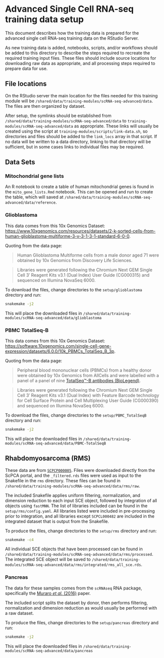 # Advanced Single Cell RNA-seq training data setup

This document describes how the training data is prepared for the advanced single cell RNA-seq training data on the RStudio Server.

As new training data is added, notebooks, scripts, and/or workflows should be added to this directory to describe the steps required to recreate the required training input files. 
These files should include source locations for downloading raw data as appropriate, and all processing steps required to prepare data for use.

## File locations

On the RStudio server the main location for the files needed for this training module will be `/shared/data/training-modules/scRNA-seq-advanced/data`.
The files are then organized by dataset.

After setup, the symlinks should be established from `/shared/data/training-modules/scRNA-seq-advanced/data` to `training-modules/scRNA-seq-advanced/data` as appropriate.
These links will usually be created using the script at `training-modules/scripts/link-data.sh`, so directories and files should be added to the `link_locs` array in that script.
If no data will be written to a data directory, linking to that directory will be sufficient, but in some cases links to individual files may be required.


## Data Sets

### Mitochondrial gene lists

An R notebook to create a table of human mitochondrial genes is found in the `mito_gene_lists.Rmd` notebook.
This can be opened and run to create the table, which will saved at `/shared/data/training-modules/scRNA-seq-advanced/data/reference`.

### Glioblastoma

This data comes from this 10x Genomics Dataset: https://www.10xgenomics.com/resources/datasets/2-k-sorted-cells-from-human-glioblastoma-multiforme-3-v-3-1-3-1-standard-6-0-0.

Quoting from the data page:

> Human Glioblastoma Multiforme cells from a male donor aged 71 were obtained by 10x Genomics from Discovery Life Sciences.

> Libraries were generated following the Chromium Next GEM Single Cell 3ʹ Reagent Kits v3.1 (Dual Index) User Guide (CG000315) and sequenced on Illumina NovaSeq 6000.


To download the files, change directories to the `setup/glioblastoma` directory and run:

```sh
snakemake -j2 
```

This will place the downloaded files in `/shared/data/training-modules/scRNA-seq-advanced/data/glioblastoma`


### PBMC TotalSeq-B

This data comes from this 10x Genomics Dataset: https://software.10xgenomics.com/single-cell-gene-expression/datasets/6.0.0/10k_PBMCs_TotalSeq_B_3p.

Quoting from the data page:

> Peripheral blood mononuclear cells (PBMCs) from a healthy donor were obtained by 10x Genomics from AllCells and were labelled with a panel of a panel of nine [TotalSeq™-B antibodies (BioLegend)](https://www.biolegend.com/en-us/products/totalseq-b-human-tbnk-cocktail-19043).

> Libraries were generated following the Chromium Next GEM Single Cell 3ʹ Reagent Kits v3.1 (Dual Index) with Feature Barcode technology for Cell Surface Protein and Cell Multiplexing User Guide (CG000390) and sequenced on Illumina NovaSeq 6000.

To download the files, change directories to the `setup/PBMC_TotalSeqB` directory and run:

```sh
snakemake -j2 
```

This will place the downloaded files in `/shared/data/training-modules/scRNA-seq-advanced/data/PBMC-TotalSeqB`

## Rhabdomyosarcoma (RMS)

These data are from [`SCPCP000005`](https://scpca.alexslemonade.org/projects/SCPCP000005).
Files were downloaded directly from the ScPCA portal, and the `_filtered.rds` files were used as input to the Snakefile in the `rms` directory.
These files can be found in `/shared/data/training-modules/scRNA-seq-advanced/data/rms/raw`.

The included Snakefile applies uniform filtering, normalization, and dimension reduction to each input SCE object, followed by integration of all objects using `fastMNN`.
The list of libraries included can be found in the `setup/rms/config.yaml`.
All libraries listed were included in pre-processing prior to integration, and all libraries except `SCPCL000482` are included in the integrated dataset that is output from the Snakefile.

To produce the files, change directories to the `setup/rms` directory and run:

```sh
snakemake -c4
```

All individual SCE objects that have been processed can be found in `/shared/data/training-modules/scRNA-seq-advanced/data/rms/processed`.
The integrated SCE object will be saved to `/shared/data/training-modules/scRNA-seq-advanced/data/rms/integrated/rms_all_sce.rds`.

### Pancreas

The data for these samples comes from the `scRNAseq` RNA package, specifically the [Muraro _et al._ (2016)](https://doi.org/10.1016/j.cels.2016.09.002) paper.

The included script splits the dataset by donor, then performs filtering, normalization and dimension reduction as would usually be performed with a raw dataset.

To produce the files, change directories to the `setup/pancreas` directory and run:

```sh
snakemake -j2 
```

This will place the downloaded files in `/shared/data/training-modules/scRNA-seq-advanced/data/pancreas`
